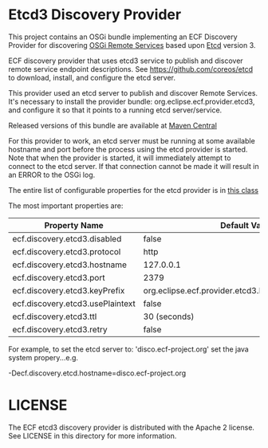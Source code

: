 # Etcd3 Discovery Provider

This project contains an OSGi bundle implementing an ECF Discovery Provider for discovering [OSGi Remote Services](https://wiki.eclipse.org/OSGi_Remote_Services_and_ECF) based upon [Etcd](https://etcd.io/) version 3.

ECF discovery provider that uses etcd3 service to publish and discover remote service endpoint descriptions.   See https://github.com/coreos/etcd to download, install, and configure the etcd server.   

This provider used an etcd server to publish and discover Remote Services.   It's necessary to install the provider bundle:  org.eclipse.ecf.provider.etcd3, and configure it so that it points to a running etcd server/service.

Released versions of this bundle are available at [Maven Central](https://search.maven.org/search?q=a:org.eclipse.ecf.provider.etcd3)

For this provider to work, an etcd server must be running at some available hostname and port before the process using the etcd provider is started.  Note that when the provider is started, it will immediately attempt to connect to the etcd server.  If that connection cannot be made it will result in an ERROR to the OSGi log.

The entire list of configurable properties for the etcd provider is in [this class](https://github.com/ECF/etcd3-discovery-provider/blob/main/org.eclipse.ecf.provider.etcd3/src/main/java/org/eclipse/ecf/provider/etcd3/container/Etcd3DiscoveryContainerConfig.java)

The most important properties are:

| Property Name | Default Value |
| --- | --- |
| ecf.discovery.etcd3.disabled | false |
| ecf.discovery.etcd3.protocol | http |
| ecf.discovery.etcd3.hostname | 127.0.0.1 |
| ecf.discovery.etcd3.port | 2379 |
| ecf.discovery.etcd3.keyPrefix | org.eclipse.ecf.provider.etcd3.EtcdDiscoveryContainer |
| ecf.discovery.etcd3.usePlaintext | false |
| ecf.discovery.etcd3.ttl | 30 (seconds) |
| ecf.discovery.etcd3.retry | false |

For example, to set the etcd server to:  'disco.ecf-project.org' set the java system propery...e.g. 

<other java start params> -Decf.discovery.etcd.hostname=disco.ecf-project.org

LICENSE
=======

The ECF etcd3 discovery provider is distributed with the Apache 2 license. See LICENSE in this directory for more
information.

